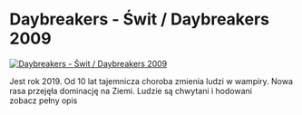 Daybreakers - Świt / Daybreakers 2009 
=============
[![Daybreakers - Świt / Daybreakers 2009 ](http://vidos.pl/images/player.gif)](http://vidos.pl/daybreakers-wit-daybreakers-2009)

 Jest rok 2019. Od 10 lat tajemnicza choroba zmienia ludzi w wampiry. Nowa rasa przejęła dominację na Ziemi. Ludzie są chwytani i hodowani zobacz pełny opis
